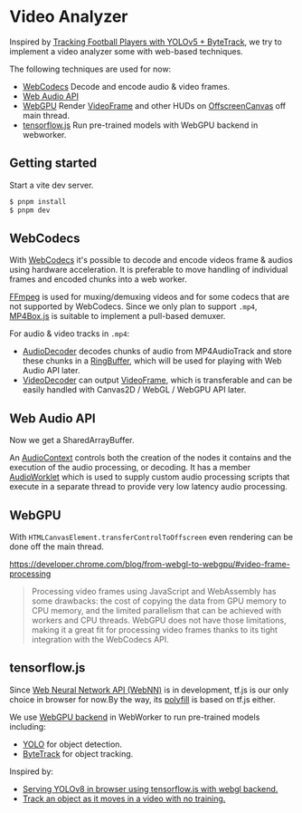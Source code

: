 # Video Analyzer

Inspired by [Tracking Football Players with YOLOv5 + ByteTrack](https://medium.com/@amritangshu.mukherjee/tracking-football-players-with-yolov5-bytetrack-efa317c9aaa4), we try to implement a video analyzer some with web-based techniques.

The following techniques are used for now:

- [WebCodecs](#WebCodecs) Decode and encode audio & video frames.
- [Web Audio API](#WebAudioAPI)
- [WebGPU](#WebGPU) Render [VideoFrame](https://developer.mozilla.org/en-US/docs/Web/API/VideoFrame) and other HUDs on [OffscreenCanvas]() off main thread.
- [tensorflow.js](#tensorflow.js) Run pre-trained models with WebGPU backend in webworker.

## Getting started

Start a vite dev server.

```bash
$ pnpm install
$ pnpm dev
```

## <a id='WebCodecs' />WebCodecs

With [WebCodecs](https://developer.chrome.com/articles/webcodecs/) it's possible to decode and encode videos frame & audios using hardware acceleration. It is preferable to move handling of individual frames and encoded chunks into a web worker.

[FFmpeg](https://github.com/ffmpegwasm/ffmpeg.wasm) is used for muxing/demuxing videos and for some codecs that are not supported by WebCodecs.
Since we only plan to support `.mp4`, [MP4Box.js](https://gpac.github.io/mp4box.js/) is suitable to implement a pull-based demuxer.

For audio & video tracks in `.mp4`:

- [AudioDecoder](https://developer.mozilla.org/en-US/docs/Web/API/AudioDecoder) decodes chunks of audio from MP4AudioTrack and store these chunks in a [RingBuffer](https://github.com/padenot/ringbuf.js), which will be used for playing with Web Audio API later.
- [VideoDecoder](https://developer.mozilla.org/en-US/docs/Web/API/VideoDecoder) can output [VideoFrame](https://developer.mozilla.org/en-US/docs/Web/API/VideoFrame), which is transferable and can be easily handled with Canvas2D / WebGL / WebGPU API later.

## <a id='WebAudioAPI' />Web Audio API

Now we get a SharedArrayBuffer.

An [AudioContext](https://developer.mozilla.org/en-US/docs/Web/API/AudioContext) controls both the creation of the nodes it contains and the execution of the audio processing, or decoding. It has a member [AudioWorklet](https://developer.mozilla.org/en-US/docs/Web/API/AudioWorklet) which is used to supply custom audio processing scripts that execute in a separate thread to provide very low latency audio processing.

## <a id='WebGPU' />WebGPU

With `HTMLCanvasElement.transferControlToOffscreen` even rendering can be done off the main thread.

https://developer.chrome.com/blog/from-webgl-to-webgpu/#video-frame-processing

> Processing video frames using JavaScript and WebAssembly has some drawbacks: the cost of copying the data from GPU memory to CPU memory, and the limited parallelism that can be achieved with workers and CPU threads. WebGPU does not have those limitations, making it a great fit for processing video frames thanks to its tight integration with the WebCodecs API.

## <a id='tensorflow.js' />tensorflow.js

Since [Web Neural Network API (WebNN)](https://github.com/webmachinelearning/webnn-samples) is in development, tf.js is our only choice in browser for now.By the way, its [polyfill](https://github.com/webmachinelearning/webnn-polyfill) is based on tf.js either.

We use [WebGPU backend](https://github.com/tensorflow/tfjs/tree/master/tfjs-backend-webgpu) in WebWorker to run pre-trained models including:

- [YOLO](https://github.com/Hyuto/yolov8-tfjs/) for object detection.
- [ByteTrack](https://github.com/ifzhang/ByteTrack) for object tracking.

Inspired by:

- [Serving YOLOv8 in browser using tensorflow.js with webgl backend.](https://github.com/Hyuto/yolov8-tfjs)
- [Track an object as it moves in a video with no training.](https://github.com/cloud-annotations/object-tracking-js)

